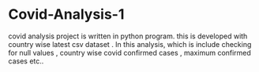 # Covid-Analysis-1
covid analysis project is written in python program. this is developed with country wise latest csv dataset . In this analysis, which is include checking for null values , country wise covid confirmed cases , maximum confirmed cases etc.. 
